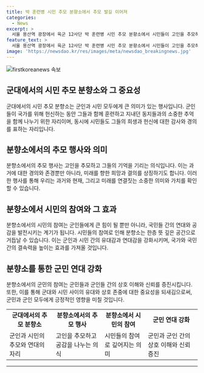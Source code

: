 ```yaml
---
title: 박 훈련병 시민 추모 분향소에서 추모 발길 이어져
categories:
  - News
excerpt: >
  서울 용산역 광장에서 육군 12사단 박 훈련병 시민 추모 분향소에서 시민들이 고인을 추모하고 있는 장면이 감동을 주고 있습니다.
feature_text: >
  서울 용산역 광장에서 육군 12사단 박 훈련병 시민 추모 분향소에서 시민들이 고인을 추모하고 있는 장면이 감동을 주고 있습니다.
image: 'https://newsdao.kr/res/images/meta/newsdao_breakingnews.jpg'
---
```


<p><img src="https://newsdao.kr/res/images/meta/newsdao_breakingnews.jpg" alt="firstkoreanews 속보" /></p>

<h2 data-ke-size="size26">군대에서의 시민 추모 분향소와 그 중요성</h2>

<p data-ke-size="size16">군대에서의 시민 추모 분향소는 군인과 시민 모두에게 큰 의미가 있는 행사입니다. 군인들이 국가를 위해 헌신하는 동안 그들과 함께 훈련하고 지내던 동지들과의 소중한 추억을 함께 나누기 위한 자리이며, 동시에 시민들도 그들의 희생과 헌신에 대한 감사와 경의를 표하는 자리입니다.</p>

<h2 data-ke-size="size26">분향소에서의 추모 행사와 의미</h2>

<p data-ke-size="size16">분향소에서의 추모 행사는 고인을 추모하고 그들의 기억을 기리는 의식입니다. 이는 과거에 대한 경의와 존경뿐만 아니라, 미래를 향한 희망과 결의를 상징하기도 합니다. 이러한 행사를 통해 우리는 과거와 현재, 그리고 미래를 연결짓는 소중한 의미와 가치를 확인할 수 있습니다.</p>

<h2 data-ke-size="size26">분향소에서 시민의 참여와 그 효과</h2>

<p data-ke-size="size16">분향소에서의 시민의 참여는 군인들에게 큰 힘이 될 뿐만 아니라, 국민들 간의 연대와 공감을 발전시키는 계기가 됩니다. 시민들의 참여로 인해 분향소는 한층 뜻 깊은 공간으로 거듭날 수 있습니다. 이는 군인과 시민 간의 유대감과 연대감을 강화시키며, 국가와 국민 간의 결속력을 높이는 효과를 가져올 것입니다.</p>

<h2 data-ke-size="size26">분향소를 통한 군민 연대 강화</h2>

<p data-ke-size="size16">분향소에서의 군민의 참여는 군민들과 군인들 간의 상호 이해와 신뢰를 증진시킵니다. 또한, 이를 통해 군대와 시민 사이의 유대와 상호 존중에 대한 중요성을 되새김으로써, 군민과 군인 모두에게 긍정적인 영향을 미칠 것입니다.</p>

<table>
  <tr>
    <td style="text-align: center; height: 17px;"><b>군대에서의 추모 분향소</b></td>
    <td style="text-align: center; height: 17px;"><b>분향소에서의 추모 행사</b></td>
    <td style="text-align: center; height: 17px;"><b>분향소에서 시민의 참여</b></td>
    <td style="text-align: center; height: 17px;"><b>군민 연대 강화</b></td>
  </tr>
  <tr>
    <td>군인과 시민의 추모와 연대의 자리</td>
    <td>고인을 추모하고 공감을 나누는 의식</td>
    <td>시민들의 참여로 깊어지는 의미</td>
    <td>군민과 군인 간의 상호 이해와 신뢰 증진</td>
  </tr>
</table>

<hr>

<p data-ke-size="size16">&nbsp;</p>

